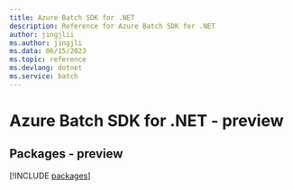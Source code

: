```yaml
---
title: Azure Batch SDK for .NET
description: Reference for Azure Batch SDK for .NET
author: jingjlii
ms.author: jingjli
ms.data: 06/15/2023
ms.topic: reference
ms.devlang: dotnet
ms.service: batch
---
```

# Azure Batch SDK for .NET - preview
## Packages - preview
[!INCLUDE [packages](batch-index.md)]